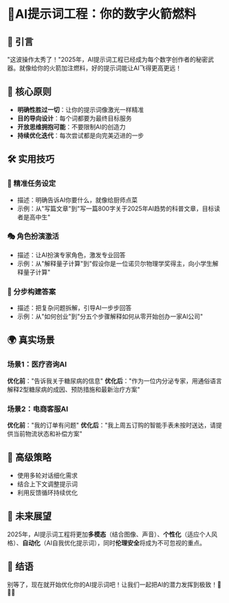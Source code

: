 # 🚀AI提示词工程：你的数字火箭燃料

## 🌟 引言
"这波操作太秀了！"2025年，AI提示词工程已经成为每个数字创作者的秘密武器。就像给你的火箭加注燃料，好的提示词能让AI飞得更高更远！

## 🔑 核心原则
- **明确性胜过一切**：让你的提示词像激光一样精准
- **目的导向设计**：每个词都要为最终目标服务
- **开放思维拥抱可能**：不要限制AI的创造力
- **持续优化迭代**：每次尝试都是向完美迈进的一步

## 🛠️ 实用技巧
### 🎯 精准任务设定
- 描述：明确告诉AI你要什么，就像给厨师点菜
- 示例：从"写篇文章"到"写一篇800字关于2025年AI趋势的科普文章，目标读者是高中生"

### 🎭 角色扮演激活
- 描述：让AI扮演专家角色，激发专业回答
- 示例：从"解释量子计算"到"假设你是一位诺贝尔物理学奖得主，向小学生解释量子计算"

### 🧩 分步构建答案
- 描述：把复杂问题拆解，引导AI一步步回答
- 示例：从"如何创业"到"分五个步骤解释如何从零开始创办一家AI公司"

## 🌍 真实场景
### 场景1：医疗咨询AI
**优化前**："告诉我关于糖尿病的信息"
**优化后**："作为一位内分泌专家，用通俗语言解释2型糖尿病的成因、预防措施和最新治疗方案"

### 场景2：电商客服AI
**优化前**："我的订单有问题"
**优化后**："我上周五订购的智能手表未按时送达，请提供当前物流状态和补偿方案"

## 🚀 高级策略
- 使用多轮对话细化需求
- 结合上下文调整提示词
- 利用反馈循环持续优化

## 🔮 未来展望
2025年，AI提示词工程将更加**多模态**（结合图像、声音）、**个性化**（适应个人风格）、**自动化**（AI自我优化提示词），同时**伦理安全**将成为不可忽视的重点。

## 💪 结语
别等了，现在就开始优化你的AI提示词吧！让我们一起把AI的潜力发挥到极致！🚀🌈🎉